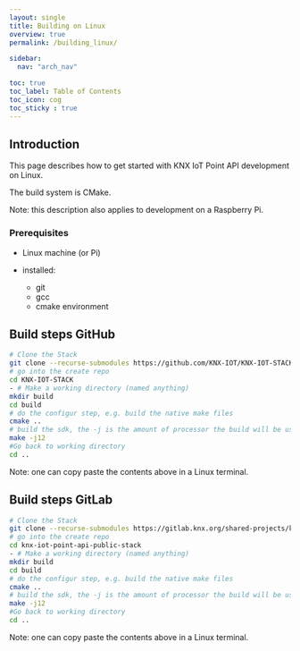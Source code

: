 ```yaml
---
layout: single
title: Building on Linux
overview: true
permalink: /building_linux/

sidebar:
  nav: "arch_nav"

toc: true
toc_label: Table of Contents
toc_icon: cog
toc_sticky : true
---
```


## Introduction

This page describes how to get started with KNX IoT Point API development on Linux.

The build system is CMake.

Note: this description also applies to development on a Raspberry Pi.

### Prerequisites 

- Linux machine (or Pi)
- installed:

  - git
  - gcc
  - cmake environment

## Build steps GitHub

```bash
# Clone the Stack
git clone --recurse-submodules https://github.com/KNX-IOT/KNX-IOT-STACK.git
# go into the create repo
cd KNX-IOT-STACK
- # Make a working directory (named anything)
mkdir build
cd build 
# do the configur step, e.g. build the native make files
cmake ..
# build the sdk, the -j is the amount of processor the build will be using
make -j12
#Go back to working directory
cd ..
```

Note: one can copy paste the contents above in a Linux terminal.

## Build steps GitLab

```bash
# Clone the Stack
git clone --recurse-submodules https://gitlab.knx.org/shared-projects/knx-iot-point-api-public-stack.git
# go into the create repo
cd knx-iot-point-api-public-stack
- # Make a working directory (named anything)
mkdir build
cd build 
# do the configur step, e.g. build the native make files
cmake ..
# build the sdk, the -j is the amount of processor the build will be using
make -j12
#Go back to working directory
cd ..
```

Note: one can copy paste the contents above in a Linux terminal.
